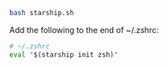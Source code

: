 ```sh
bash starship.sh
```

Add the following to the end of ~/.zshrc:

```sh
# ~/.zshrc
eval "$(starship init zsh)"
```
